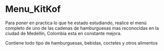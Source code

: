 # Menu_KitKof

Para poner en practica lo que he estado estudiando, realice el menú completo de uno de las cadenas de hamburguesas mas reconocidas en la ciudad de Medellín, Colombia
esta en constante mejora.

Contiene todo tipo de hamburguesas, bebidas, cocteles y otros alimentos
